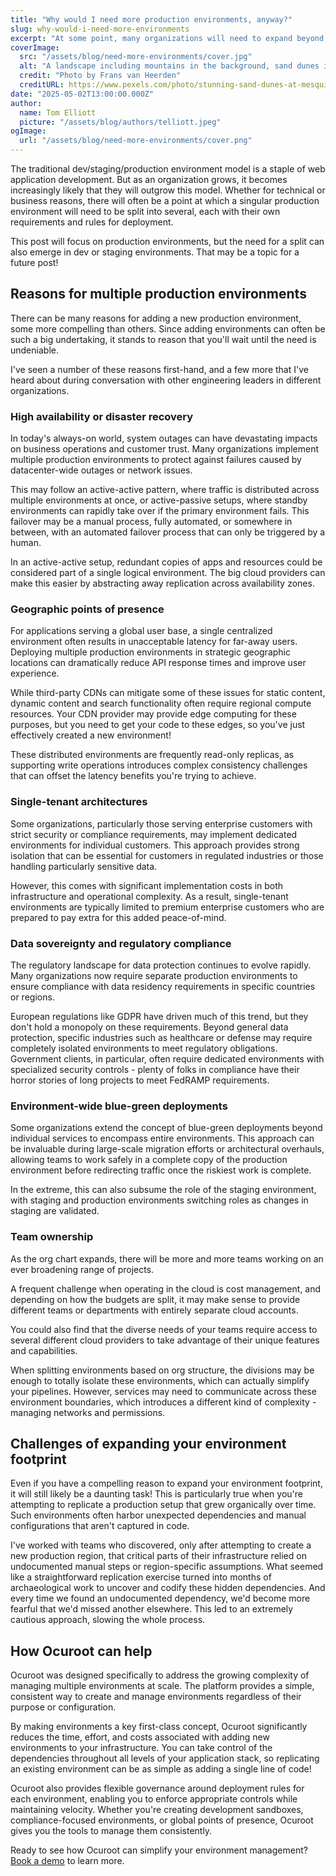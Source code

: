```yaml
---
title: "Why would I need more production environments, anyway?"
slug: why-would-i-need-more-environments
excerpt: "At some point, many organizations will need to expand beyond a single production environment. Let's look at how you might arrive at this fork in the road!"
coverImage:
  src: "/assets/blog/need-more-environments/cover.jpg"
  alt: "A landscape including mountains in the background, sand dunes in the middle ground and bushes in the foreground"
  credit: "Photo by Frans van Heerden"
  creditURL: https://www.pexels.com/photo/stunning-sand-dunes-at-mesquite-flat-california-31834073/
date: "2025-05-02T13:00:00.000Z"
author:
  name: Tom Elliott
  picture: "/assets/blog/authors/telliott.jpeg"
ogImage:
  url: "/assets/blog/need-more-environments/cover.png"
---
```


The traditional dev/staging/production environment model is a staple of web application development. But as an organization grows, it becomes increasingly
likely that they will outgrow this model. Whether for technical or business
reasons, there will often be a point at which a singular production environment
will need to be split into several, each with their own requirements and rules
for deployment.

This post will focus on production environments, but the need for a split can
also emerge in dev or staging environments. That may be a topic for a future post!

## Reasons for multiple production environments

There can be many reasons for adding a new production environment, some more compelling than others. Since adding environments can often be such a big undertaking, it stands to reason that you'll wait until the need is undeniable.

I've seen a number of these reasons first-hand, and a few more that I've heard
about during conversation with other engineering leaders in different organizations.

### High availability or disaster recovery

In today's always-on world, system outages can have devastating impacts on business operations and customer trust. Many organizations implement multiple production environments to protect against failures caused by datacenter-wide outages or network issues.

This may follow an active-active pattern, where traffic is distributed across multiple environments at once, or active-passive setups, where standby environments can rapidly take over if the primary environment fails. This failover may be a manual process, fully automated, or somewhere in between, with an automated failover process that can only be triggered by a human.

In an active-active setup, redundant copies of apps and resources could be
considered part of a single logical environment. The big cloud providers can make
this easier by abstracting away replication across availability zones.

### Geographic points of presence

For applications serving a global user base, a single centralized environment often results in unacceptable latency for far-away users. Deploying multiple production environments in strategic geographic locations can dramatically reduce API response times and improve user experience.

While third-party CDNs can mitigate some of these issues for static content, dynamic content and search functionality often require regional compute resources. Your CDN provider may provide edge computing for these purposes, but
you need to get your code to these edges, so you've just effectively created a
new environment!

These distributed environments are frequently read-only replicas, as supporting write operations introduces complex consistency challenges that can offset the latency benefits you're trying to achieve.

### Single-tenant architectures

Some organizations, particularly those serving enterprise customers with strict security or compliance requirements, may implement dedicated environments for individual customers. This approach provides strong isolation that can be essential for customers in regulated industries or those handling particularly sensitive data.

However, this comes with significant implementation costs in both infrastructure and operational complexity. As a result, single-tenant environments are typically limited to premium enterprise customers who are prepared to pay extra
for this added peace-of-mind.

### Data sovereignty and regulatory compliance

The regulatory landscape for data protection continues to evolve rapidly. Many organizations now require separate production environments to ensure compliance with data residency requirements in specific countries or regions. 

European regulations like GDPR have driven much of this trend, but they don't hold a monopoly on these requirements. Beyond general data protection, specific industries such as healthcare or defense may require completely isolated environments to meet regulatory obligations. Government clients, in particular, often require dedicated environments with specialized security controls - plenty of folks in compliance have their horror stories of long projects to meet FedRAMP requirements.

### Environment-wide blue-green deployments

Some organizations extend the concept of blue-green deployments beyond individual services to encompass entire environments. This approach can be invaluable during large-scale migration efforts or architectural overhauls, allowing teams to work safely in a complete copy of the production environment before redirecting traffic once the riskiest work is complete.

In the extreme, this can also subsume the role of the staging environment, with
staging and production environments switching roles as changes in staging are validated.


### Team ownership

As the org chart expands, there will be more and more teams working on an ever broadening range of projects. 

A frequent challenge when operating in the cloud is cost management, and depending
on how the budgets are split, it may make sense to provide different teams or departments with entirely separate cloud accounts.

You could also find that the diverse needs of your teams require access to several
different cloud providers to take advantage of their unique features and capabilities.

When splitting environments based on org structure, the divisions may be enough to
totally isolate these environments, which can actually simplify your pipelines. However, services may need to communicate across these environment boundaries, which
introduces a different kind of complexity - managing networks and permissions.

## Challenges of expanding your environment footprint

Even if you have a compelling reason to expand your environment footprint, it
will still likely be a daunting task! This is particularly true when you're attempting to replicate a production setup that grew organically over time. Such environments often harbor unexpected dependencies and manual configurations that aren't captured in code.

I've worked with teams who discovered, only after attempting to create a new production region, that critical parts of their infrastructure relied on undocumented manual steps or region-specific assumptions. What seemed like a straightforward replication exercise turned into months of archaeological work to uncover and codify these hidden dependencies. And every time we found an
undocumented dependency, we'd become more fearful that we'd missed another elsewhere. This led to an extremely cautious approach, slowing the whole process.

## How Ocuroot can help

Ocuroot was designed specifically to address the growing complexity of managing multiple environments at scale. The platform provides a simple, consistent way to create and manage environments regardless of their purpose or configuration.

By making environments a key first-class concept, Ocuroot significantly reduces the time, effort, and costs associated with adding new environments to your infrastructure. You can take control of the dependencies throughout all levels of your application stack, so replicating an existing environment can be as simple as adding a single line of code! 

Ocuroot also provides flexible governance around deployment rules for each environment, enabling you to enforce appropriate controls while maintaining velocity. Whether you're creating development sandboxes, compliance-focused environments, or global points of presence, Ocuroot gives you the tools to manage them consistently.

Ready to see how Ocuroot can simplify your environment management? [Book a demo](https://ro.am/ocuroot/) to learn more.